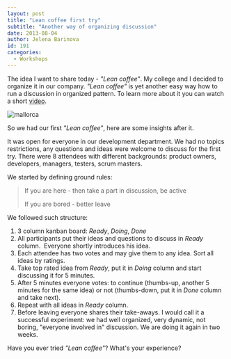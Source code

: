 ```yaml
---
layout: post
title: "Lean coffee first try"
subtitle: "Another way of organizing discussion"
date: 2013-08-04
author: Jelena Barinova
id: 191
categories:
  - Workshops
---
```


The idea I want to share today - _"Lean coffee"_. My college and I decided to organize it in our company. _"Lean coffee"_ is yet another easy way how to run a discussion in organized pattern. To learn more about it you can watch a short [video](http://www.youtube.com/watch?v=zhG-A-kRPAU).

<img src="{{ site.baseurl }}/img/post_img/coffee.png" alt="mallorca" class="left" />

So we had our first _"Lean coffee"_, here are some insights after it.

It was open for everyone in our development department. We had no topics restrictions, any questions and ideas were welcome to discuss for the first try. There were 8 attendees with different backgrounds: product owners, developers, managers, testers, scrum masters.

We started by defining ground rules:

> If you are here - then take a part in discussion, be active
> 
> If you are bored - better leave

We followed such structure:

1.  3 column kanban board: _Ready_, _Doing_, _Done_
2.  All participants put their ideas and questions to discuss in _Ready_ column.  Everyone shortly introduces his idea.
3.  Each attendee has two votes and may give them to any idea. Sort all ideas by ratings.
4.  Take top rated idea from _Ready_, put it in _Doing_ column and start discussing it for 5 minutes.
5.  After 5 minutes everyone votes: to continue (thumbs-up, another 5 minutes for the same idea) or not (thumbs-down, put it in _Done_ column and take next).
6.  Repeat with all ideas in _Ready_ column.
7.  Before leaving everyone shares their take-aways.
I would call it a successful experiment: we had well organized, very dynamic, not boring, "everyone involved in" discussion. We are doing it again in two weeks.

Have you ever tried _"Lean coffee"_? What's your experience?